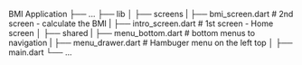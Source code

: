 BMI Application
├── ...
├── lib
│   ├── screens
|       ├── bmi_screen.dart               # 2nd screen - calculate the BMI
|       ├── intro_screen.dart             # 1st screen - Home screen
│   ├── shared
|       ├── menu_bottom.dart              # bottom menus to navigation
|       ├── menu_drawer.dart              # Hambuger menu on the left top
│   ├── main.dart
└── ...
